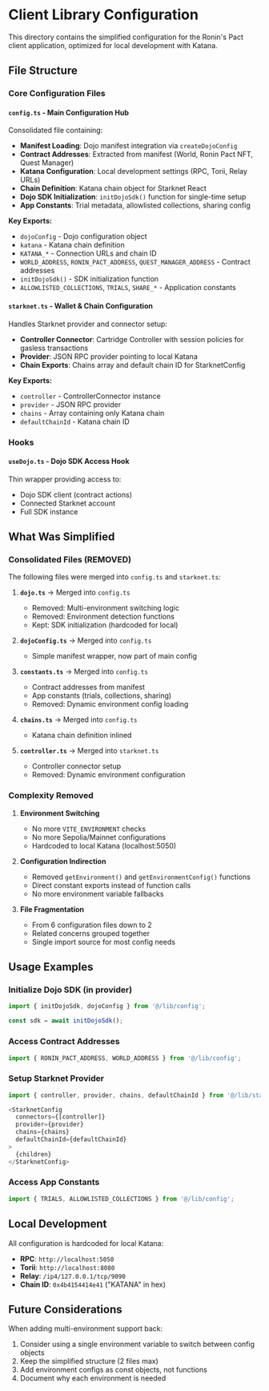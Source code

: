 # Client Library Configuration

This directory contains the simplified configuration for the Ronin's Pact client application, optimized for local development with Katana.

## File Structure

### Core Configuration Files

#### `config.ts` - Main Configuration Hub
Consolidated file containing:
- **Manifest Loading**: Dojo manifest integration via `createDojoConfig`
- **Contract Addresses**: Extracted from manifest (World, Ronin Pact NFT, Quest Manager)
- **Katana Configuration**: Local development settings (RPC, Torii, Relay URLs)
- **Chain Definition**: Katana chain object for Starknet React
- **Dojo SDK Initialization**: `initDojoSdk()` function for single-time setup
- **App Constants**: Trial metadata, allowlisted collections, sharing config

**Key Exports:**
- `dojoConfig` - Dojo configuration object
- `katana` - Katana chain definition
- `KATANA_*` - Connection URLs and chain ID
- `WORLD_ADDRESS`, `RONIN_PACT_ADDRESS`, `QUEST_MANAGER_ADDRESS` - Contract addresses
- `initDojoSdk()` - SDK initialization function
- `ALLOWLISTED_COLLECTIONS`, `TRIALS`, `SHARE_*` - Application constants

#### `starknet.ts` - Wallet & Chain Configuration
Handles Starknet provider and connector setup:
- **Controller Connector**: Cartridge Controller with session policies for gasless transactions
- **Provider**: JSON RPC provider pointing to local Katana
- **Chain Exports**: Chains array and default chain ID for StarknetConfig

**Key Exports:**
- `controller` - ControllerConnector instance
- `provider` - JSON RPC provider
- `chains` - Array containing only Katana chain
- `defaultChainId` - Katana chain ID

### Hooks

#### `useDojo.ts` - Dojo SDK Access Hook
Thin wrapper providing access to:
- Dojo SDK client (contract actions)
- Connected Starknet account
- Full SDK instance

## What Was Simplified

### Consolidated Files (REMOVED)
The following files were merged into `config.ts` and `starknet.ts`:

1. **`dojo.ts`** → Merged into `config.ts`
   - Removed: Multi-environment switching logic
   - Removed: Environment detection functions
   - Kept: SDK initialization (hardcoded for local)

2. **`dojoConfig.ts`** → Merged into `config.ts`
   - Simple manifest wrapper, now part of main config

3. **`constants.ts`** → Merged into `config.ts`
   - Contract addresses from manifest
   - App constants (trials, collections, sharing)
   - Removed: Dynamic environment config loading

4. **`chains.ts`** → Merged into `config.ts`
   - Katana chain definition inlined

5. **`controller.ts`** → Merged into `starknet.ts`
   - Controller connector setup
   - Removed: Dynamic environment configuration

### Complexity Removed

1. **Environment Switching**
   - No more `VITE_ENVIRONMENT` checks
   - No more Sepolia/Mainnet configurations
   - Hardcoded to local Katana (localhost:5050)

2. **Configuration Indirection**
   - Removed `getEnvironment()` and `getEnvironmentConfig()` functions
   - Direct constant exports instead of function calls
   - No more environment variable fallbacks

3. **File Fragmentation**
   - From 6 configuration files down to 2
   - Related concerns grouped together
   - Single import source for most config needs

## Usage Examples

### Initialize Dojo SDK (in provider)
```typescript
import { initDojoSdk, dojoConfig } from '@/lib/config';

const sdk = await initDojoSdk();
```

### Access Contract Addresses
```typescript
import { RONIN_PACT_ADDRESS, WORLD_ADDRESS } from '@/lib/config';
```

### Setup Starknet Provider
```typescript
import { controller, provider, chains, defaultChainId } from '@/lib/starknet';

<StarknetConfig
  connectors={[controller]}
  provider={provider}
  chains={chains}
  defaultChainId={defaultChainId}
>
  {children}
</StarknetConfig>
```

### Access App Constants
```typescript
import { TRIALS, ALLOWLISTED_COLLECTIONS } from '@/lib/config';
```

## Local Development

All configuration is hardcoded for local Katana:
- **RPC**: `http://localhost:5050`
- **Torii**: `http://localhost:8080`
- **Relay**: `/ip4/127.0.0.1/tcp/9090`
- **Chain ID**: `0x4b4154414e41` ("KATANA" in hex)

## Future Considerations

When adding multi-environment support back:
1. Consider using a single environment variable to switch between config objects
2. Keep the simplified structure (2 files max)
3. Add environment configs as const objects, not functions
4. Document why each environment is needed
